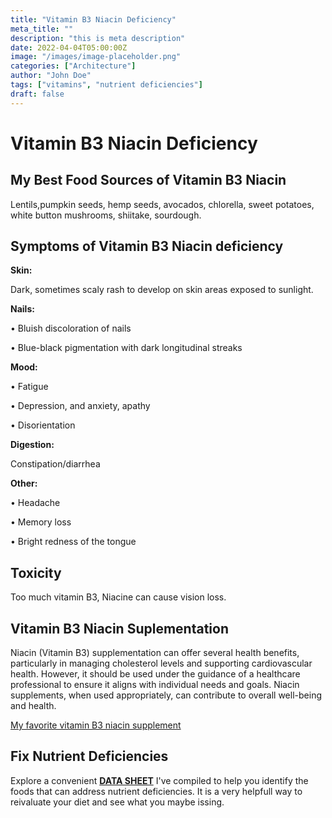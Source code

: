 ```yaml
---
title: "Vitamin B3 Niacin Deficiency"
meta_title: ""
description: "this is meta description"
date: 2022-04-04T05:00:00Z
image: "/images/image-placeholder.png"
categories: ["Architecture"]
author: "John Doe"
tags: ["vitamins", "nutrient deficiencies"]
draft: false
---
```

  <h1>Vitamin B3 Niacin Deficiency</h1>
            <h2>My Best Food Sources of Vitamin B3 Niacin</h2>
          <p>
          Lentils,pumpkin seeds, hemp seeds, avocados, chlorella, sweet potatoes, white button mushrooms, shiitake, sourdough.</p>
<h2>Symptoms of Vitamin B3 Niacin deficiency</h2>
<p><b>Skin:</b></p> <p>Dark, sometimes scaly rash to develop on skin areas exposed to sunlight.</p>
<p><b>Nails:</b> </p><p>&bull; Bluish discoloration of nails</p><p>&bull; Blue-black pigmentation with dark longitudinal streaks</p>
 <p><b>Mood:</b></p> <p>&bull; Fatigue</p> <p>&bull; Depression, and anxiety, apathy</p><p>&bull; Disorientation</p>
 <p><b>Digestion:</b></p><p> Constipation/diarrhea</p>
<p><b>Other:</b></p>
<p>&bull; Headache</p> <p>&bull; Memory loss</p><p>&bull; Bright redness of the tongue
</p>
<h2>Toxicity</h2><p>Too much vitamin B3, Niacine can cause vision loss.</p>
<h2>Vitamin B3 Niacin Suplementation</h2>
  <p> Niacin (Vitamin B3) supplementation can offer several health benefits, particularly in managing cholesterol levels and supporting cardiovascular health. However, it should be used under the guidance of a healthcare professional to ensure it aligns with individual needs and goals. Niacin supplements, when used appropriately, can contribute to overall well-being and health.</p>
<p><a target="_blank" href="https://www.amazon.com/Organic-Vitamin-Complex-Liquid-Absorption/dp/B08221NY2L/ref=sr_1_5?crid=6HHLNQZP0MTM&amp;keywords=b+complex+supplement+dropper&amp;qid=1695565572&amp;sprefix=b+complex+suplement+dropper%252Caps%252C124&amp;sr=8-5&_encoding=UTF8&tag=irinawink-20&linkCode=ur2&linkId=6e48555be39a9ec6d2574b077c905c5a&camp=1789&creative=9325">My favorite vitamin B3 niacin supplement</a></p>
<h2>Fix Nutrient Deficiencies</h2><p>Explore a convenient <a title="fix nutritional deficiencies with a data sheet" href="../nutrients-in-healthy-foods.html"  target="_blank"><b>DATA SHEET</b></a> I've compiled to help you identify the foods that can address nutrient deficiencies. It is a very helpfull way to reivaluate your diet and see what you maybe issing.</p>